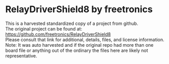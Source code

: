 
# RelayDriverShield8 by freetronics  
This is a harvested standardized copy of a project from github.  
The original project can be found at:  
https://github.com/freetronics/RelayDriverShield8  
Please consult that link for additional, details, files, and license information.  
Note: It was auto harvested and if the original repo had more than one board file or anything out of the ordinary the files here are likely not representative.  
    